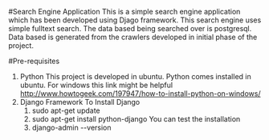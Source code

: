 #Search Engine Application
This is a simple search engine application which has been developed using Djago framework.
This search engine uses simple fulltext search. The data based being searched over is postgresql.
Data based is generated from the crawlers developed in initial phase of the project.

#Pre-requisites
1. Python
This project is developed in ubuntu. Python comes installed in ubuntu. For windows this link might be helpful http://www.howtogeek.com/197947/how-to-install-python-on-windows/
2. Django Framework
To Install Django
   1. sudo apt-get update
   2. sudo apt-get install python-django
You can test the installation 
   1. django-admin --version

